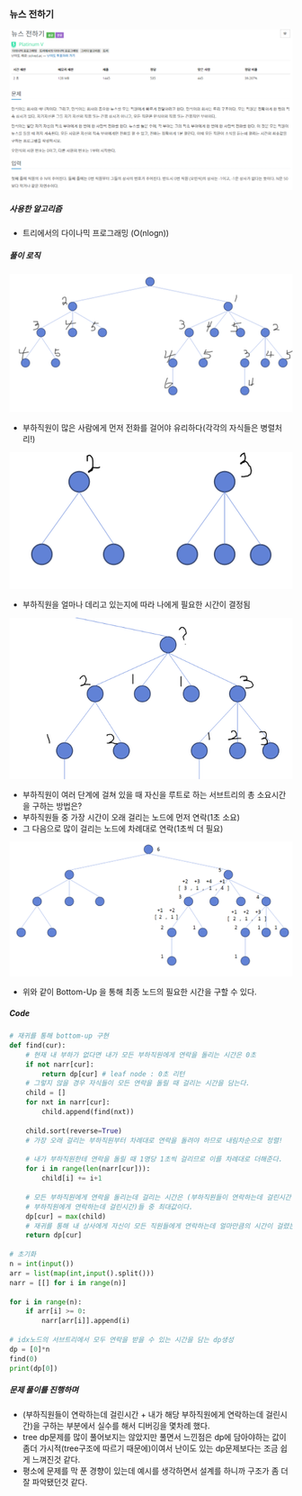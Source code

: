 ### 뉴스 전하기

![image-20210214152922911](img/image-20210214152922911.png)



##### 사용한 알고리즘

- 트리에서의 다이나믹 프로그래밍 (O(nlogn))



##### 풀이 로직

![image-20210214154255255](img/image-20210214154255255.png)

- 부하직원이 많은 사람에게 먼저 전화를 걸어야 유리하다(각각의 자식들은 병렬처리!)

![image-20210214154700052](img/image-20210214154700052.png)

- 부하직원을 얼마나 데리고 있는지에 따라 나에게 필요한 시간이 결정됨

![image-20210214155228528](img/image-20210214155228528.png)

- 부하직원이 여러 단계에 걸쳐 있을 때 자신을 루트로 하는 서브트리의 총 소요시간을 구하는 방법은?
- 부하직원들 중 가장 시간이 오래 걸리는 노드에 먼저 연락(1초 소요)
- 그 다음으로 많이 걸리는 노드에 차례대로 연락(1초씩 더 필요)

![image-20210214160222182](img/image-20210214160222182.png)

- 위와 같이 Bottom-Up 을 통해 최종 노드의 필요한 시간을 구할 수 있다.



##### Code

```python
# 재귀를 통해 bottom-up 구현
def find(cur):
    # 현재 내 부하가 없다면 내가 모든 부하직원에게 연락을 돌리는 시간은 0초
    if not narr[cur]:
        return dp[cur] # leaf node : 0초 리턴
    # 그렇지 않을 경우 자식들이 모든 연락을 돌릴 때 걸리는 시간을 담는다.
    child = []
    for nxt in narr[cur]:
        child.append(find(nxt))

    child.sort(reverse=True)
    # 가장 오래 걸리는 부하직원부터 차례대로 연락을 돌려야 하므로 내림차순으로 정렬!
    
    # 내가 부하직원한테 연락을 돌릴 때 1명당 1초씩 걸리므로 이를 차례대로 더해준다.
    for i in range(len(narr[cur])):
        child[i] += i+1
        
    # 모든 부하직원에게 연락을 돌리는데 걸리는 시간은 (부하직원들이 연락하는데 걸린시간 + 내가 해당 
    # 부하직원에게 연락하는데 걸린시간)들 중 최대값이다.
    dp[cur] = max(child)
    # 재귀를 통해 내 상사에게 자신이 모든 직원들에게 연락하는데 얼마만큼의 시간이 걸렸는지 알려주어야한다.
    return dp[cur]

# 초기화
n = int(input())
arr = list(map(int,input().split()))
narr = [[] for i in range(n)]

for i in range(n):
    if arr[i] >= 0:
        narr[arr[i]].append(i)

# idx노드의 서브트리에서 모두 연락을 받을 수 있는 시간을 담는 dp생성
dp = [0]*n
find(0)
print(dp[0])
```



##### 문제 풀이를 진행하며

- (부하직원들이 연락하는데 걸린시간 + 내가 해당 부하직원에게 연락하는데 걸린시간)을 구하는 부분에서 실수를 해서 디버깅을 몇차례 했다.
- tree dp문제를 많이 풀어보지는 않았지만 풀면서 느낀점은 dp에 담아야하는 값이 좀더 가시적(tree구조에 따르기 때문에)이여서 난이도 있는 dp문제보다는 조금 쉽게 느껴진것 같다.
- 평소에 문제를 막 푼 경향이 있는데 예시를 생각하면서 설계를 하니까 구조가 좀 더 잘 파악됐던것 같다.

